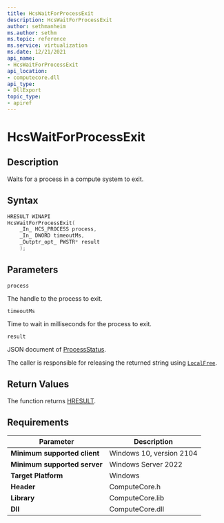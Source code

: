 ```yaml
---
title: HcsWaitForProcessExit
description: HcsWaitForProcessExit
author: sethmanheim
ms.author: sethm
ms.topic: reference
ms.service: virtualization
ms.date: 12/21/2021
api_name:
- HcsWaitForProcessExit
api_location:
- computecore.dll
api_type:
- DllExport
topic_type: 
- apiref
---
```

# HcsWaitForProcessExit

## Description

Waits for a process in a compute system to exit.

## Syntax

```cpp
HRESULT WINAPI
HcsWaitForProcessExit(
    _In_ HCS_PROCESS process,
    _In_ DWORD timeoutMs,
    _Outptr_opt_ PWSTR* result
    );
```

## Parameters

`process`

The handle to the process to exit.

`timeoutMs`

Time to wait in milliseconds for the process to exit.

`result`

JSON document of [ProcessStatus](./../SchemaReference.md#ProcessStatus).

The caller is responsible for releasing the returned string using [`LocalFree`](/windows/win32/api/winbase/nf-winbase-localfree).

## Return Values

The function returns [HRESULT](./HCSHResult.md).

## Requirements

|Parameter|Description|
|---|---|
| **Minimum supported client** | Windows 10, version 2104|
| **Minimum supported server** | Windows Server 2022 |
| **Target Platform** | Windows |
| **Header** | ComputeCore.h |
| **Library** | ComputeCore.lib |
| **Dll** | ComputeCore.dll |
